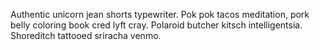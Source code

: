 Authentic unicorn jean shorts typewriter. Pok pok tacos meditation, pork belly coloring book cred lyft cray. Polaroid butcher kitsch intelligentsia. Shoreditch tattooed sriracha venmo.